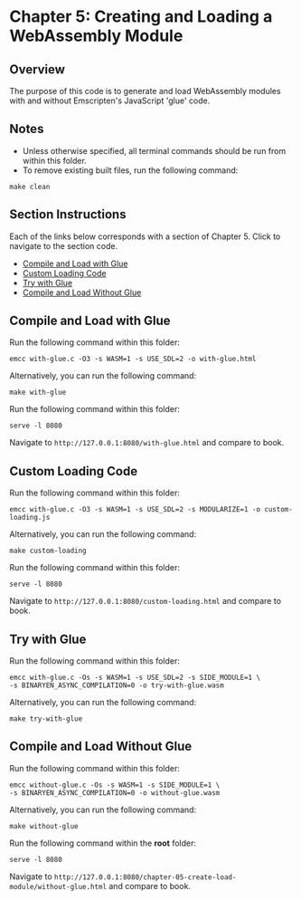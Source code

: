 # Chapter 5: Creating and Loading a WebAssembly Module

## Overview
The purpose of this code is to generate and load WebAssembly modules with and without Emscripten's JavaScript 'glue' code.

## Notes
- Unless otherwise specified, all terminal commands should be run from within this folder.
- To remove existing built files, run the following command:
```
make clean
```

## Section Instructions
Each of the links below corresponds with a section of Chapter 5. Click to navigate to the section code.

- [Compile and Load with Glue](#compile-and-load-with-glue)
- [Custom Loading Code](#custom-loading-code)
- [Try with Glue](#try-with-glue)
- [Compile and Load Without Glue](#compile-and-load-without-glue)

## Compile and Load with Glue
Run the following command within this folder:
```
emcc with-glue.c -O3 -s WASM=1 -s USE_SDL=2 -o with-glue.html
```

Alternatively, you can run the following command:
```
make with-glue
```

Run the following command within this folder:
```
serve -l 8080
```

Navigate to `http://127.0.0.1:8080/with-glue.html` and compare to book.

## Custom Loading Code
Run the following command within this folder:
```
emcc with-glue.c -O3 -s WASM=1 -s USE_SDL=2 -s MODULARIZE=1 -o custom-loading.js
```

Alternatively, you can run the following command:
```
make custom-loading
```

Run the following command within this folder:
```
serve -l 8080
```

Navigate to `http://127.0.0.1:8080/custom-loading.html` and compare to book.

## Try with Glue
Run the following command within this folder:
```
emcc with-glue.c -Os -s WASM=1 -s USE_SDL=2 -s SIDE_MODULE=1 \
-s BINARYEN_ASYNC_COMPILATION=0 -o try-with-glue.wasm
```

Alternatively, you can run the following command:
```
make try-with-glue
```

## Compile and Load Without Glue
Run the following command within this folder:
```
emcc without-glue.c -Os -s WASM=1 -s SIDE_MODULE=1 \
-s BINARYEN_ASYNC_COMPILATION=0 -o without-glue.wasm
```

Alternatively, you can run the following command:
```
make without-glue
```

Run the following command within the **root** folder:
```
serve -l 8080
```

Navigate to `http://127.0.0.1:8080/chapter-05-create-load-module/without-glue.html` and compare to book.
